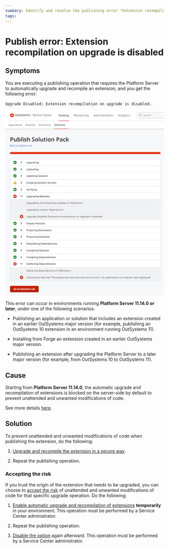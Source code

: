 ```yaml
---
summary: Identify and resolve the publishing error "Extension recompilation on upgrade is disabled".
tags: 
---
```


# Publish error: Extension recompilation on upgrade is disabled

## Symptoms

You are executing a publishing operation that requires the Platform Server to automatically upgrade and recompile an extension, and you get the following error:

`Upgrade Disabled: Extension recompilation on upgrade is disabled.`

![upgrade disabled error](images/ext-recompilation-upgrade-disabled-error-sc.png)

This error can occur in environments running **Platform Server 11.14.0 or later**, under one of the following scenarios:

* Publishing an application or solution that includes an extension created in an earlier OutSystems major version (for example, publishing an OutSystems 10 extension in an environment running OutSystems 11).

* Installing from Forge an extension created in an earlier OutSystems major version.

* Publishing an extension after upgrading the Platform Server to a later major version (for example, from OutSystems 10 to OutSystems 11).

## Cause

Starting from **Platform Server 11.14.0**, the automatic upgrade and recompilation of extensions is blocked on the server-side by default to prevent unattended and unwanted modifications of code.

See more details [here](../../upgrade/extension-recompilation/extension-recompilation.md).

## Solution

To prevent unattended and unwanted modifications of code when publishing the extension, do the following:

1. [Upgrade and recompile the extension in a secure way](../../upgrade/extension-recompilation/extension-recompilation.md#secure-upgrade).

1. Repeat the publishing operation.

### Accepting the risk

If you trust the origin of the extension that needs to be upgraded, you can choose to [accept the risk](../../upgrade/extension-recompilation/extension-recompilation.md#accept-risk) of unattended and unwanted modifications of code for that specific upgrade operation. Do the following:

1. [Enable automatic upgrade and recompilation of extensions](../../upgrade/extension-recompilation/extension-recompilation.md#enable-disable) **temporarily** in your environment. This operation must be performed by a Service Center administrator.

2. Repeat the publishing operation.

3. [Disable the option](../../upgrade/extension-recompilation/extension-recompilation.md#enable-disable) again afterward. This operation must be performed by a Service Center administrator.
